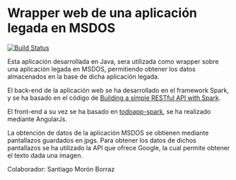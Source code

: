 Wrapper web de una aplicación legada en MSDOS
=============
[![Build Status](https://travis-ci.org/Concatenacion/Legados_3.svg?branch=master)](https://travis-ci.org/Concatenacion/Legados_3)

Esta aplicación desarrollada en Java, sera utilizada como wrapper sobre una aplicación legada en MSDOS, permitiendo obtener los datos almacenados en la base de dicha aplicación legada.

El back-end de la aplicación web se ha desarrollado en el framework Spark, y se ha basado en el código de [Building a simple RESTful API with Spark][1].

El front-end a su vez se ha basado en [todoapp-spark][2], se ha realizado mediante AngularJs.

La obtención de datos de la aplicación MSDOS se obtienen mediante pantallazos guardados en jpgs. Para obtener los datos de dichos pantallazos se ha utilizado la API que ofrece Google, la cual permite obtener el texto dada una imagen.

Colaborador: Santiago Morón Borraz

[1]: http://www.mscharhag.com/2014/06/building-simple-restful-api-with-spark.html
[2]: https://github.com/shekhargulati/todoapp-spark
